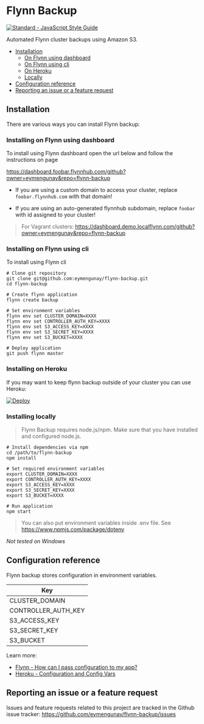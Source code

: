 # Flynn Backup

[![Standard - JavaScript Style Guide](https://cdn.rawgit.com/feross/standard/master/badge.svg)](https://github.com/feross/standard)

Automated Flynn cluster backups using Amazon S3.

- [Installation](#installation)
  + [On Flynn using dashboard](#installing-on-flynn-using-dashboard)
  + [On Flynn using cli](#installing-on-flynn-using-cli)
  + [On Heroku](#installing-on-heroku)
  + [Locally](#installing-locally)
- [Configuration reference](#configuration-reference)
- [Reporting an issue or a feature request](#reporting-an-issue-or-a-feature-request)

## Installation

There are various ways you can install Flynn backup:

### Installing on Flynn using dashboard

To install using Flynn dashboard open the url below and follow the instructions on page

https://dashboard.foobar.flynnhub.com/github?owner=eymengunay&repo=flynn-backup

- If you are using a custom domain to access your cluster, replace `foobar.flynnhub.com` with that domain!

- If you are using an auto-generated flynnhub subdomain, replace `foobar` with id assigned to your cluster!

> For Vagrant clusters: https://dashboard.demo.localflynn.com/github?owner=eymengunay&repo=flynn-backup

### Installing on Flynn using cli

To install using Flynn cli

```
# Clone git repository
git clone git@github.com:eymengunay/flynn-backup.git
cd flynn-backup

# Create flynn application
flynn create backup

# Set environment variables
flynn env set CLUSTER_DOMAIN=XXXX
flynn env set CONTROLLER_AUTH_KEY=XXXX
flynn env set S3_ACCESS_KEY=XXXX
flynn env set S3_SECRET_KEY=XXXX
flynn env set S3_BUCKET=XXXX

# Deploy application
git push flynn master
```

### Installing on Heroku

If you may want to keep flynn backup outside of your cluster you can use Heroku:

[![Deploy](https://www.herokucdn.com/deploy/button.png)](https://heroku.com/deploy?template=https://github.com/eymengunay/flynn-backup)

### Installing locally

> Flynn Backup requires node.js/npm. Make sure that you have installed and configured node.js.

```
# Install dependencies via npm
cd /path/to/flynn-backup
npm install

# Set required environment variables
export CLUSTER_DOMAIN=XXXX
export CONTROLLER_AUTH_KEY=XXXX
export S3_ACCESS_KEY=XXXX
export S3_SECRET_KEY=XXXX
export S3_BUCKET=XXXX

# Run application
npm start
```

> You can also put environment variables inside .env file. See https://www.npmjs.com/package/dotenv


*Not tested on Windows*


## Configuration reference

Flynn backup stores configuration in environment variables.

| Key                  |
|----------------------|
| CLUSTER_DOMAIN       |
| CONTROLLER_AUTH_KEY  |
| S3_ACCESS_KEY        |
| S3_SECRET_KEY        |
| S3_BUCKET            |

Learn more:

* [Flynn - How can I pass configuration to my app?](https://flynn.io/docs/faq/how-can-i-pass-configuration-to-my-app)
* [Heroku - Configuration and Config Vars](https://devcenter.heroku.com/articles/config-vars)

## Reporting an issue or a feature request

Issues and feature requests related to this project are tracked in the Github issue tracker: https://github.com/eymengunay/flynn-backup/issues
